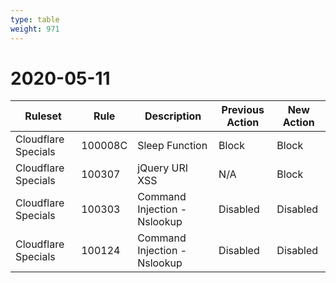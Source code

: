 ```yaml
---
type: table
weight: 971
---
```


# 2020-05-11

<TableWrap><table style="width: 100%">

<thead>
  <tr>
    <th>Ruleset</th>
    <th>Rule</th>
    <th>Description</th>
    <th>Previous Action</th>
    <th>New Action</th>
  </tr>
</thead>
<tbody>
  <tr>
    <td>Cloudflare Specials</td>
    <td>100008C</td>
    <td>Sleep Function</td>
    <td>Block</td>
    <td>Block</td>
  </tr>
  <tr>
    <td>Cloudflare Specials</td>
    <td>100307</td>
    <td>jQuery URI XSS</td>
    <td>N/A</td>
    <td>Block</td>
  </tr>
  <tr>
    <td>Cloudflare Specials</td>
    <td>100303</td>
    <td>Command Injection - Nslookup</td>
    <td>Disabled</td>
    <td>Disabled</td>
  </tr>
  <tr>
    <td>Cloudflare Specials</td>
    <td>100124</td>
    <td>Command Injection - Nslookup</td>
    <td>Disabled</td>
    <td>Disabled</td>
  </tr>
</tbody>

</table></TableWrap>
